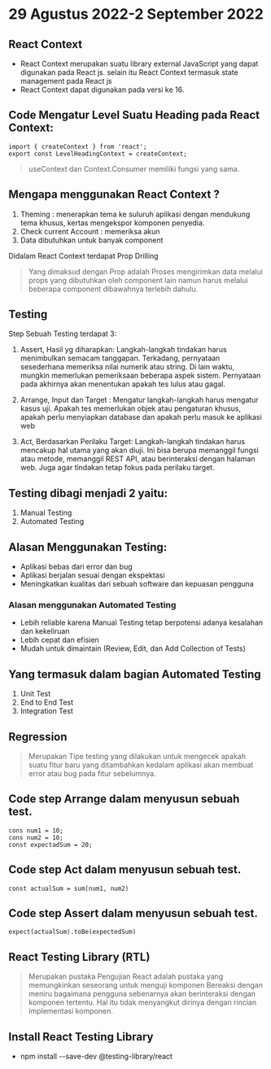 # 29 Agustus 2022-2 September 2022

## React Context

- React Context merupakan suatu library external JavaScript yang dapat digunakan pada React js. selain itu React Context termasuk state management pada React js
-  React Context dapat digunakan pada versi ke 16.

## Code Mengatur Level Suatu Heading pada React Context:
```
import { createContext } from 'react';
export const LevelHeadingContext = createContext;
```

>useContext dan Context.Consumer memiliki fungsi yang sama.

## Mengapa menggunakan React Context ?
1. Theming : menerapkan tema ke suluruh aplikasi dengan mendukung tema khusus, kertas mengekspor komponen penyedia.
2. Check current Account : memeriksa akun 
3. Data dibutuhkan untuk banyak component

 Didalam React Context terdapat Prop Drilling
>Yang dimaksud dengan Prop adalah Proses mengirimkan data melalui props yang dibutuhkan oleh component lain namun harus melalui beberapa component dibawahnya terlebih dahulu.

## Testing
Step Sebuah Testing terdapat 3:
1. Assert, Hasil yg diharapkan: Langkah-langkah tindakan harus menimbulkan semacam tanggapan. Terkadang, pernyataan sesederhana memeriksa nilai numerik atau string. Di lain waktu, mungkin memerlukan pemeriksaan beberapa aspek sistem. Pernyataan pada akhirnya akan menentukan apakah tes lulus atau gagal.

2. Arrange, Input dan Target : Mengatur langkah-langkah harus mengatur kasus uji. Apakah tes memerlukan objek atau pengaturan khusus, apakah perlu menyiapkan database dan apakah perlu masuk ke aplikasi web

3. Act, Berdasarkan Perilaku Target: Langkah-langkah tindakan harus mencakup hal utama yang akan diuji. Ini bisa berupa memanggil fungsi atau metode, memanggil REST API, atau berinteraksi dengan halaman web. Juga agar tindakan tetap fokus pada perilaku target.

## Testing dibagi menjadi 2 yaitu:
1. Manual Testing
2. Automated Testing

## Alasan Menggunakan Testing:
- Aplikasi bebas dari error dan bug
- Aplikasi berjalan sesuai dengan ekspektasi
- Meningkatkan kualitas dari sebuah software dan kepuasan pengguna

### Alasan menggunakan Automated Testing
- Lebih reliable karena Manual Testing tetap berpotensi adanya kesalahan dan kekeliruan
- Lebih cepat dan efisien
- Mudah untuk dimaintain (Review, Edit, dan Add Collection of Tests)

## Yang termasuk dalam bagian Automated Testing
1. Unit Test
2. End to End Test
3. Integration Test

## Regression
>Merupakan Tipe testing yang dilakukan untuk mengecek apakah suatu fitur baru yang ditambahkan kedalam aplikasi akan membuat error atau bug pada fitur sebelumnya.

## Code step Arrange dalam menyusun sebuah test.

``` 
cons num1 = 10;
cons num2 = 10;
const expectadSum = 20;
```
## Code step Act dalam menyusun sebuah test.

```
const actualSum = sum(num1, num2)
```

## Code step Assert dalam menyusun sebuah test.
```
expect(actualSum).toBe(expectedSum)
```

##  React Testing Library (RTL)

 >Merupakan pustaka Pengujian React adalah pustaka yang memungkinkan seseorang untuk menguji komponen Bereaksi dengan meniru bagaimana pengguna sebenarnya akan berinteraksi dengan komponen tertentu. Hal itu tidak menyangkut dirinya dengan rincian implementasi komponen.

## Install React Testing Library
- npm install --save-dev @testing-library/react

